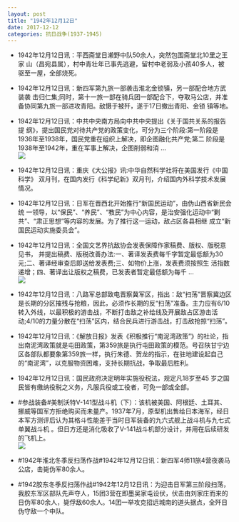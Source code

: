 ```yaml
---
layout: post
title: "1942年12月12日"
date: 2017-12-12
categories: 抗日战争(1937-1945)
---
```


<meta name="referrer" content="no-referrer" />

- 1942年12月12日讯：平西斋堂日濑野中队50余人，突然包围斋堂北10里之王家 山（昌宛县属），村中青壮年已事先逃避，留村中老弱及小孩40多人，被 驱至一屋，全部烧死。 

- 1942年12月12日讯：新四军第九旅一部袭击淮北金锁镇，另一部配合地方武装袭 击归仁集;同时，第十一旅一部在骑兵团一部配合下，夺取马公店，并准 备协同第九旅一部进攻青阳。敌慑于被歼，遂于17日撤出青阳、金锁 镇等地。 

- 1942年12月12日讯：中共中央南方局向中共中央提出《关于国共关系的报告提 纲》，提出国民党对待共产党的政策变化，可分为三个阶段:第一阶段是 1936年至1938年，国民党重在组织上解决，即企图融化共产党;第二 阶段是1938年至1942年，重在军事上解决，企图削弱和消 ... <br/><img src="https://wx2.sinaimg.cn/large/aca367d8ly1fmea8pxte8j20c80ftglx.jpg" />

- 1942年12月12日讯：重庆《大公报》讯:中华自然科学社将在美国发行《中国科学》 双月刊，在国内发行《科学纪新》双月刊，介绍国内外科学技术发展 情况。 

- 1942年12月12日讯：日军在晋西北开始推行“新国民运动”，由伪山西省新民会统 一领导，以“保民”、“养民”、“教民”为中心内容，是治安强化运动中“剿 共”、“肃正思想”等内容的发展。为了推行这一运动，敌占区各县相继 成立“新国民运动实施委员会”。 

- 1942年12月12日讯：全国文艺界抗敌协会发表保障作家稿费、版权、版税意见书， 并提出稿费、版税改善办法:一、著译发表费每千字暂定最低额为30 元;二、著译经审查后即送给发表费;三、如物价上涨，发表费须按照生 活指数递增；四、著译出让版权之稿费，已发表者暂定最低额为每千 ... <br/><img src="https://wx4.sinaimg.cn/large/aca367d8ly1fme5297ekdj20c80ayq32.jpg" />

- 1942年12月12日讯：八路军总部致电晋察冀军区，指出：敌“扫荡”晋察冀边区是长期的分区摧残与抢粮，因此，必须作长期的反“扫荡”准备。主力应有6/10转入外线，以最积极的游击战，不断打击敌之补给线及开展敌占区游击活动;4/10的力量分散在“扫荡”区内，结合民兵进行游击战，打击敌抢掠“扫荡”。 

- 1942年12月12日讯：《解放日报》发表《积极推行“南泥湾政策”》的社论，指出南泥湾政策就是屯田政策，第359旅是执行屯田政策的模范。号召陕甘宁边区各部队都要象第359旅一样，执行朱德、贺龙的指示，在驻地建设起自己的“南泥湾”，以克服物资困难，支持长期抗战，争取最后胜利。 

- 1942年12月12日讯：国民政府决定明年实施役税法，规定凡18岁至45 岁之国民皆有缴纳役税之义务，凡服兵役或工役者，可免一部或全部。 

- #参战装备#美制沃特V-141型战斗机（下）：该机被美国、阿根廷、土耳其、挪威等国军方拒绝购买而未量产。1937年7月，原型机出售给日本海军，经日本军方测评后认为其格斗性能差于当时日军装备的九六式舰上战斗机与九七式单翼战斗机 。但日方还是消化吸收了V-141战斗机部分设计，并用在后续研发的飞机上。 <br/><img src="https://wx4.sinaimg.cn/large/aca367d8ly1fmdr5xqnadj20go09uael.jpg" />

- #1942年淮北冬季反扫荡作战#1942年12月12日讯：新四军4师11旅4营夜袭马公店，击毙伪军80余人。 

- #1942胶东冬季反扫荡作战#1942年12月12日讯：为迎击日军第三阶段扫荡，我胶东军区部队先声夺人，15团3营在即墨吴家屯设伏，伏击由刘家庄而来的日伪军80余人，毙俘敌60余人。14团一举攻克招远城南的道头据点，全歼日伪守敌一个中队。 

